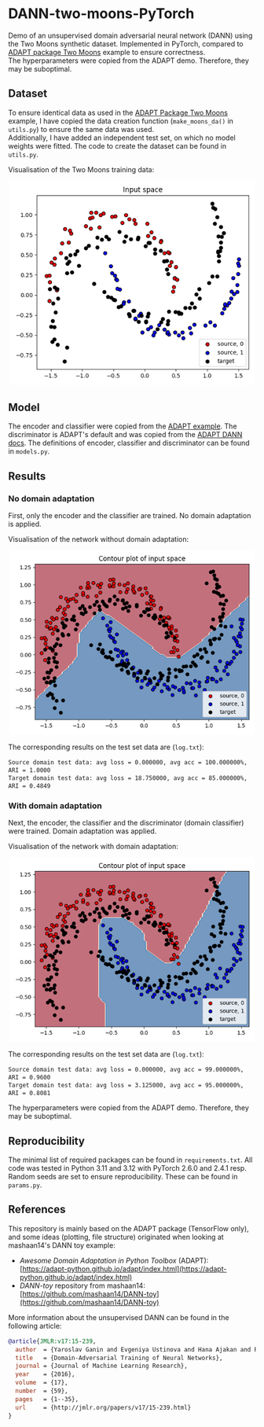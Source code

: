 # DANN-two-moons-PyTorch
Demo of an unsupervised domain adversarial neural network (DANN) using the Two Moons synthetic dataset. Implemented in PyTorch, compared to [ADAPT package Two Moons](https://adapt-python.github.io/adapt/examples/Two_moons.html) example to ensure correctness. \
The hyperparameters were copied from the ADAPT demo. Therefore, they may be suboptimal.

## Dataset
To ensure identical data as used in the [ADAPT Package Two Moons](https://adapt-python.github.io/adapt/examples/Two_moons.html) example, I have copied the data creation function (`make_moons_da()` in `utils.py`) to ensure the same data was used. \
Additionally, I have added an independent test set, on which no model weights were fitted. The code to create the dataset can be found in `utils.py`.

Visualisation of the Two Moons training data:
<p align="center">
  <img width="500" src=./plots/train_dataset_samples.png>
</p>


## Model
The encoder and classifier were copied from the [ADAPT example](https://adapt-python.github.io/adapt/examples/Two_moons.html#Network). The discriminator is ADAPT's default and was copied from the [ADAPT DANN docs](https://adapt-python.github.io/adapt/generated/adapt.feature_based.DANN.html). The definitions of encoder, classifier and discriminator can be found in `models.py`.

## Results
### No domain adaptation
First, only the encoder and the classifier are trained. No domain adaptation is applied.

Visualisation of the network without domain adaptation:
<p align="center">
  <img width="500" src=./plots/contour_plot_no_domain_adaptation.png>
</p>

The corresponding results on the test set data are (`log.txt`):
```
Source domain test data: avg loss = 0.000000, avg acc = 100.000000%, ARI = 1.0000
Target domain test data: avg loss = 18.750000, avg acc = 85.000000%, ARI = 0.4849
```

### With domain adaptation
Next, the encoder, the classifier and the discriminator (domain classifier) were trained. Domain adaptation was applied.

Visualisation of the network with domain adaptation:
<p align="center">
  <img width="500" src=./plots/contour_plot_with_domain_adaptation.png>
</p>

The corresponding results on the test set data are (`log.txt`):
```
Source domain test data: avg loss = 0.000000, avg acc = 99.000000%, ARI = 0.9600
Target domain test data: avg loss = 3.125000, avg acc = 95.000000%, ARI = 0.8081
```
The hyperparameters were copied from the ADAPT demo. Therefore, they may be suboptimal.

## Reproducibility
The minimal list of required packages can be found in `requirements.txt`. All code was tested in Python 3.11 and 3.12 with PyTorch 2.6.0 and 2.4.1 resp. \
Random seeds are set to ensure reproducibility. These can be found in `params.py`.

## References
This repository is mainly based on the ADAPT package (TensorFlow only), and some ideas (plotting, file structure) originated when looking at mashaan14's DANN toy example:
- *Awesome Domain Adaptation in Python Toolbox* (ADAPT): [https://adapt-python.github.io/adapt/index.html](https://adapt-python.github.io/adapt/index.html)
- *DANN-toy* repository from mashaan14: [https://github.com/mashaan14/DANN-toy](https://github.com/mashaan14/DANN-toy)

More information about the unsupervised DANN can be found in the following article:
```bibtex
@article{JMLR:v17:15-239,
  author  = {Yaroslav Ganin and Evgeniya Ustinova and Hana Ajakan and Pascal Germain and Hugo Larochelle and Fran{\c{c}}ois Laviolette and Mario March and Victor Lempitsky},
  title   = {Domain-Adversarial Training of Neural Networks},
  journal = {Journal of Machine Learning Research},
  year    = {2016},
  volume  = {17},
  number  = {59},
  pages   = {1--35},
  url     = {http://jmlr.org/papers/v17/15-239.html}
}
```
